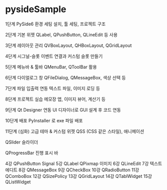 # pysideSample

1단계	PySide6 환경 세팅	설치, 툴 세팅, 프로젝트 구조

2단계	기본 위젯	QLabel, QPushButton, QLineEdit 등 사용

3단계	레이아웃 관리	QVBoxLayout, QHBoxLayout, QGridLayout

4단계	시그널-슬롯	이벤트 연결과 커스텀 슬롯 만들기

5단계	메뉴바 & 툴바	QMenuBar, QToolBar 활용

6단계	다이얼로그 창	QFileDialog, QMessageBox, 색상 선택 등

7단계	파일 입출력 연동	텍스트 파일, 이미지 로딩 등

8단계	프로젝트 실습	메모장 앱, 이미지 뷰어, 계산기 등

9단계	Qt Designer 연동	UI 디자이너로 GUI 설계 후 코드 연동

10단계	배포	PyInstaller 로 exe 파일 배포

11단계 (심화)	고급 테마 & 커스텀 위젯	QSS (CSS 같은 스타일), 애니메이션



QSlider	슬라이더

QProgressBar	진행 표시 바

4강 QPushButton Signal
5강 QLabel QPixmap 이미지
6강 QLineEdit
7강 텍스트에디트
8강 QMessageBox
9강 QCheckBox
10강 QRadioButton
11강 QComboBox
12강 QSizePolicy
13강 QGridLayout
14강 QTablWidget
15강 QListWidget
